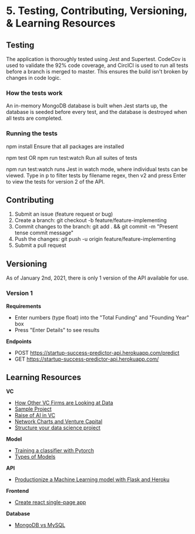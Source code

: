 # 5. Testing, Contributing, Versioning, & Learning Resources

## Testing
The application is thoroughly tested using Jest and Supertest.
CodeCov is used to validate the 92% code coverage, and CirclCI is used to run all tests before a branch is merged to master.
This ensures the build isn't broken by changes in code logic.

### How the tests work
An in-memory MongoDB database is built when Jest starts up, the database is seeded before every test, and the database is destroyed when all tests are completed.

### Running the tests
npm install
Ensure that all packages are installed

npm test OR npm run test:watch
Run all suites of tests

npm run test:watch runs Jest in watch mode, where individual tests can be viewed. Type in p to filter tests by filename regex, then v2 and press Enter to view the tests for version 2 of the API.

## Contributing
1. Submit an issue (feature request or bug)
2. Create a branch: git checkout -b feature/feature-implementing
3. Commit changes to the branch: git add . && git commit -m "Present tense commit message"
4. Push the changes: git push -u origin feature/feature-implementing
5. Submit a pull request

## Versioning
As of January 2nd, 2021, there is only 1 version of the API available for use.

### Version 1
**Requirements**
- Enter numbers (type float) into the "Total Funding" and "Founding Year" box
- Press "Enter Details" to see results

**Endpoints**
- POST https://startup-success-predictor-api.herokuapp.com/predict
- GET https://startup-success-predictor-api.herokuapp.com/

## Learning Resources
**VC**
- [How Other VC Firms are Looking at Data](https://medium.com/hackernoon/winning-by-eating-their-own-dogs-food-83-venture-capital-firms-using-data-ai-proprietary-da92b81b85ef)
- [Sample Project](https://github.com/PlayingNumbers/ds_salary_proj)
- [Raise of AI in VC](https://outsideinsight.com/insights/the-growing-focus-on-artificial-intelligence-in-venture-capital/)
- [Network Charts and Venture Capital](https://towardsdatascience.com/data-science-in-venture-capital-8c13ec0c8458)
- [Structure your data science project](https://www.youtube.com/watch?v=MpF9HENQjDo)

**Model**
- [Training a classifier with Pytorch](https://www.kaggle.com/danieldagnino/training-a-classifier-with-pytorch)
- [Types of Models](https://www.logianalytics.com/predictive-analytics/predictive-algorithms-and-models/)

**API**
- [Productionize a Machine Learning model with Flask and Heroku](https://towardsdatascience.com/productionize-a-machine-learning-model-with-flask-and-heroku-8201260503d2)

**Frontend**
- [Create react single-page app](https://reactjs.org/docs/create-a-new-react-app.html)

**Database**
- [MongoDB vs MySQL](https://www.mongodb.com/compare/mongodb-mysql#:~:text=MySQL%20is%20a%20relational%20database,(SQL)%20for%20database%20access.&text=MongoDB%20is%20a%20NoSQL%20database,data%20as%20JSON%2Dlike%20documents)
